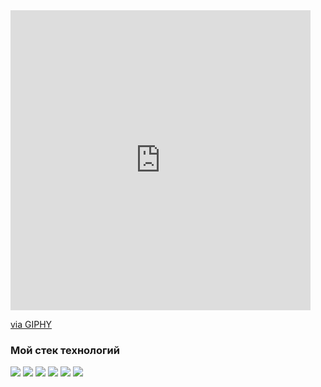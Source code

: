 <iframe src="https://giphy.com/embed/zRkeKuEz07wjjRNY7k" width="480" height="480" frameBorder="0" class="giphy-embed" allowFullScreen></iframe><p><a href="https://giphy.com/gifs/trans-matrix-pride-zRkeKuEz07wjjRNY7k">via GIPHY</a></p>

### Мой стек технологий

<img src="https://img.shields.io/badge/Python-103247?style=for-the-badge&logo=Python&logoColor=FFFFF0"/>

<img src="https://img.shields.io/badge/Flask-FFFFF0?style=for-the-badge&logo=Flask&logoColor=343013"/>

<img src="https://img.shields.io/badge/HTML5-180000?style=for-the-badge&logo=HTML5&logoColor=ec0000"/>

<img src="https://img.shields.io/badge/MySQL-FFFFF0?style=for-the-badge&logo=MySQL&logoColor=343013"/>

<img src="https://img.shields.io/badge/Git-FFFFF0?style=for-the-badge&logo=Git&logoColor=343013"/>

<img src="https://img.shields.io/badge/CSS3-002630?style=for-the-badge&logo=CSS3&logoColor=00b6e4"/>
